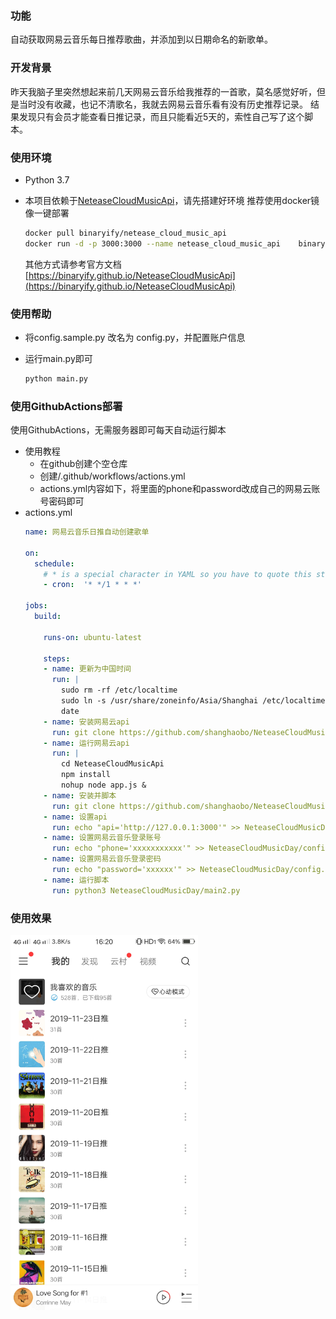 ### 功能

自动获取网易云音乐每日推荐歌曲，并添加到以日期命名的新歌单。

### 开发背景

昨天我脑子里突然想起来前几天网易云音乐给我推荐的一首歌，莫名感觉好听，但是当时没有收藏，也记不清歌名，我就去网易云音乐看有没有历史推荐记录。
结果发现只有会员才能查看日推记录，而且只能看近5天的，索性自己写了这个脚本。

### 使用环境
- Python 3.7
- 本项目依赖于[NeteaseCloudMusicApi](https://github.com/Binaryify/NeteaseCloudMusicApi)，请先搭建好环境
    推荐使用docker镜像一键部署

    ```bash
    docker pull binaryify/netease_cloud_music_api
    docker run -d -p 3000:3000 --name netease_cloud_music_api    binaryify/netease_cloud_music_api
    ```
    其他方式请参考官方文档
   [https://binaryify.github.io/NeteaseCloudMusicApi](https://binaryify.github.io/NeteaseCloudMusicApi)

### 使用帮助

- 将config.sample.py 改名为 config.py，并配置账户信息
- 运行main.py即可

    ```bash
    python main.py
    ```
### 使用GithubActions部署
  使用GithubActions，无需服务器即可每天自动运行脚本
- 使用教程
  - 在github创建个空仓库
  - 创建/.github/workflows/actions.yml
  - actions.yml内容如下，将里面的phone和password改成自己的网易云账号密码即可
- actions.yml
    ```yaml
    name: 网易云音乐日推自动创建歌单

    on:
      schedule:
        # * is a special character in YAML so you have to quote this string
        - cron:  '* */1 * * *'

    jobs:
      build:

        runs-on: ubuntu-latest

        steps:
        - name: 更新为中国时间
          run: |
            sudo rm -rf /etc/localtime 
            sudo ln -s /usr/share/zoneinfo/Asia/Shanghai /etc/localtime
            date
        - name: 安装网易云api
          run: git clone https://github.com/shanghaobo/NeteaseCloudMusicApi.git
        - name: 运行网易云api
          run: |
            cd NeteaseCloudMusicApi
            npm install
            nohup node app.js &
        - name: 安装并脚本
          run: git clone https://github.com/shanghaobo/NeteaseCloudMusicDay.git
        - name: 设置api
          run: echo "api='http://127.0.0.1:3000'" >> NeteaseCloudMusicDay/config.py
        - name: 设置网易云音乐登录账号
          run: echo "phone='xxxxxxxxxxx'" >> NeteaseCloudMusicDay/config.py
        - name: 设置网易云音乐登录密码
          run: echo "password='xxxxxx'" >> NeteaseCloudMusicDay/config.py
        - name: 运行脚本
          run: python3 NeteaseCloudMusicDay/main2.py

    ```

### 使用效果

  <img src="demo.jpg"  width="300px">